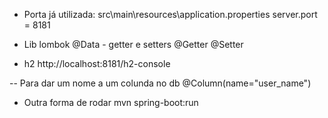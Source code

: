 - Porta já utilizada:
src\main\resources\application.properties
server.port = 8181

- Lib lombok
@Data - getter e setters
@Getter
@Setter

- h2
http://localhost:8181/h2-console

-- Para dar um nome a um colunda no db
    @Column(name="user_name")

- Outra forma de rodar
mvn spring-boot:run